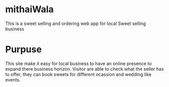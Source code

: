 # mithaiWala
This is a sweet selling and ordering web app for local Sweet selling business
# Purpuse
This site make it easy for local business to have an online presence to expand there business horizon.
Visitor are able to check what the seller has to offer, they can book sweets for different ocassion and wedding like events.
